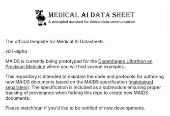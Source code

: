 ![](images/banner.png?raw=true)

The official template for Medical AI Datasheets.

*v0.1-alpha*

MAIDS is currently being prototyped for the [Copenhagen Ultrathon on Precision Medicine](https://ultrathon.online) where you will find several examples.

This repository is intended to maintain the code and protocols for authoring new MAIDS documents based on the MAIDS specification ([maintained separately](https://github.com/PERSIMUNE-Health-Informatics/MAIDS-Specification)). The specification is included as a submodule ensuring proper tracking of provenance when forking this repo to create new MAIDS documents.

Please watch/star if you'd like to be notified of new developments.